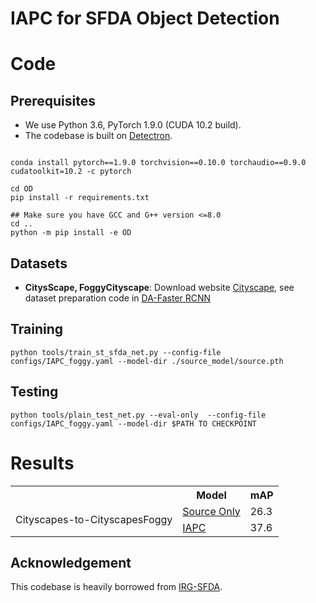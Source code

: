 # IAPC for SFDA Object Detection

# Code

## Prerequisites
- We use Python 3.6, PyTorch 1.9.0 (CUDA 10.2 build).
- The codebase is built on [Detectron](https://github.com/facebookresearch/detectron2).

```angular2

conda install pytorch==1.9.0 torchvision==0.10.0 torchaudio==0.9.0 cudatoolkit=10.2 -c pytorch

cd OD
pip install -r requirements.txt

## Make sure you have GCC and G++ version <=8.0
cd ..
python -m pip install -e OD

```



## Datasets
* **CitysScape, FoggyCityscape**: Download website [Cityscape](https://www.cityscapes-dataset.com/), see dataset preparation code in [DA-Faster RCNN](https://github.com/tiancity-NJU/da-faster-rcnn-PyTorch)


## Training

```angular2
python tools/train_st_sfda_net.py --config-file configs/IAPC_foggy.yaml --model-dir ./source_model/source.pth
```

## Testing

```angular2
python tools/plain_test_net.py --eval-only  --config-file configs/IAPC_foggy.yaml --model-dir $PATH TO CHECKPOINT
```

# Results

<div align="left">
<table>
  <tr>
      <td></td> 
      <th>Model</th> 
      <th>mAP</th>
  </tr>
  <tr>
      <td rowspan="2">Cityscapes-to-CityscapesFoggy</td>    
      <td ><a href="https://drive.google.com/file/d/1LUJllsbukL3DHEfZujACE6UdzPP0xqhO/view?usp=sharing" target="_blank">Source Only</a></td>  
      <td >26.3</td>
   </tr>
   <tr>
      <td ><a href="https://drive.google.com/file/d/1aZ1H9juFu5MkGl1SVe-fE45-hsTk5jtk/view?usp=sharing" target="_blank">IAPC</a></td> 
      <td >37.6</td>
   </tr>
</table>
   </div>



## Acknowledgement
This codebase is heavily borrowed from [IRG-SFDA](https://github.com/Vibashan/irg-sfda).
